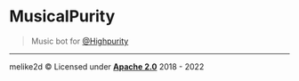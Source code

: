 # MusicalPurity

> Music bot for [@Highpurity](https://highpurity.cc)

---

melike2d &copy; Licensed under [**Apache 2.0**](./LICENSE) 2018 - 2022 
